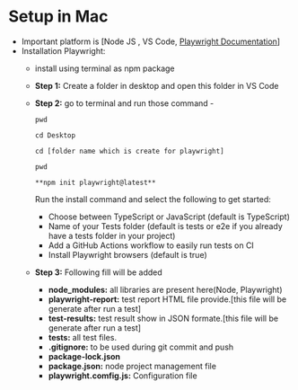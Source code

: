 # Setup in Mac

- Important platform is [Node JS , VS Code, [Playwright Documentation](https://playwright.dev/docs/intro)]
- Installation Playwright:
    - install using terminal  as npm package
    - **Step 1:** Create a folder in desktop and open this folder in VS Code
    - **Step 2:** go to terminal and run those command  -
        
        ```basic
        pwd
        ```
        
        ```basic
        cd Desktop
        ```
        
        ```basic
        cd [folder name which is create for playwright]
        ```
        
        ```basic
        pwd
        ```
        
        ```basic
        **npm init playwright@latest** 
        ```
        
        Run the install command and select the following to get started:
        
        - Choose between TypeScript or JavaScript (default is TypeScript)
        - Name of your Tests folder (default is tests or e2e if you already have a tests folder in your project)
        - Add a GitHub Actions workflow to easily run tests on CI
        - Install Playwright browsers (default is true)
        
    - **Step 3:** Following fill will be added
        - **node_modules:** all libraries are present here(Node, Playwright)
        - **playwright-report:** test report HTML file provide.[this file will be generate after run a test]
        - **test-results:** test result show in JSON formate.[this file will be generate after run a test]
        - **tests:** all test files.
        - **.gitignore:** to be used during git commit and push
        - **package-lock.json**
        - **package.json:** node project management file
        - **playwright.comfig.js:** Configuration file
